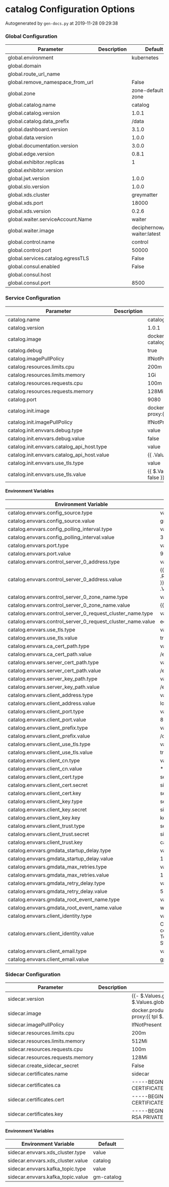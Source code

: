 # catalog Configuration Options

Autogenerated by `gen-docs.py` at 2019-11-28 09:29:38

### Global Configuration

|            Parameter            |Description|           Default           |
|---------------------------------|-----------|-----------------------------|
|global.environment               |           |kubernetes                   |
|global.domain                    |           |                             |
|global.route_url_name            |           |                             |
|global.remove_namespace_from_url |           |False                        |
|global.zone                      |           |zone-default-zone            |
|global.catalog.name              |           |catalog                      |
|global.catalog.version           |           |1.0.1                        |
|global.catalog.data_prefix       |           |/data                        |
|global.dashboard.version         |           |3.1.0                        |
|global.data.version              |           |1.0.0                        |
|global.documentation.version     |           |3.0.0                        |
|global.edge.version              |           |0.8.1                        |
|global.exhibitor.replicas        |           |                            1|
|global.exhibitor.version         |           |                             |
|global.jwt.version               |           |1.0.0                        |
|global.slo.version               |           |1.0.0                        |
|global.xds.cluster               |           |greymatter                   |
|global.xds.port                  |           |                        18000|
|global.xds.version               |           |0.2.6                        |
|global.waiter.serviceAccount.Name|           |waiter                       |
|global.waiter.image              |           |deciphernow/k8s-waiter:latest|
|global.control.name              |           |control                      |
|global.control.port              |           |                        50000|
|global.services.catalog.egressTLS|           |False                        |
|global.consul.enabled            |           |False                        |
|global.consul.host               |           |                             |
|global.consul.port               |           |                         8500|

### Service Configuration

|                 Parameter                 |Description|                                           Default                                            |
|-------------------------------------------|-----------|----------------------------------------------------------------------------------------------|
|catalog.name                               |           |catalog                                                                                       |
|catalog.version                            |           |1.0.1                                                                                         |
|catalog.image                              |           |docker.production.deciphernow.com/deciphernow/gm-catalog:{{ $.Values.global.catalog.version }}|
|catalog.debug                              |           |true                                                                                          |
|catalog.imagePullPolicy                    |           |IfNotPresent                                                                                  |
|catalog.resources.limits.cpu               |           |200m                                                                                          |
|catalog.resources.limits.memory            |           |1Gi                                                                                           |
|catalog.resources.requests.cpu             |           |100m                                                                                          |
|catalog.resources.requests.memory          |           |128Mi                                                                                         |
|catalog.port                               |           |                                                                                          9080|
|catalog.init.image                         |           |docker.production.deciphernow.com/deciphernow/gm-proxy:{{ tpl $.Values.sidecar.version $ }}   |
|catalog.init.imagePullPolicy               |           |IfNotPresent                                                                                  |
|catalog.init.envvars.debug.type            |           |value                                                                                         |
|catalog.init.envvars.debug.value           |           |false                                                                                         |
|catalog.init.envvars.catalog_api_host.type |           |value                                                                                         |
|catalog.init.envvars.catalog_api_host.value|           |{{ .Values.catalog.name }}:{{ .Values.catalog.port }}                                         |
|catalog.init.envvars.use_tls.type          |           |value                                                                                         |
|catalog.init.envvars.use_tls.value         |           |{{ $.Values.global.services.catalog.egressTLS \| default false }}                              |

#### Environment Variables

|                   Environment Variable                    |                                                   Default                                                    |
|-----------------------------------------------------------|--------------------------------------------------------------------------------------------------------------|
|catalog.envvars.config_source.type                         |value                                                                                                         |
|catalog.envvars.config_source.value                        |gmdata                                                                                                        |
|catalog.envvars.config_polling_interval.type               |value                                                                                                         |
|catalog.envvars.config_polling_interval.value              |30s                                                                                                           |
|catalog.envvars.port.type                                  |value                                                                                                         |
|catalog.envvars.port.value                                 |9080                                                                                                          |
|catalog.envvars.control_server_0_address.type              |value                                                                                                         |
|catalog.envvars.control_server_0_address.value             |{{ .Values.global.control.name }}.{{ .Release.Namespace }}.svc.cluster.local:{{ .Values.global.control.port }}|
|catalog.envvars.control_server_0_zone_name.type            |value                                                                                                         |
|catalog.envvars.control_server_0_zone_name.value           |{{ .Values.global.zone }}                                                                                     |
|catalog.envvars.control_server_0_request_cluster_name.type |value                                                                                                         |
|catalog.envvars.control_server_0_request_cluster_name.value|edge                                                                                                          |
|catalog.envvars.use_tls.type                               |value                                                                                                         |
|catalog.envvars.use_tls.value                              |true                                                                                                          |
|catalog.envvars.ca_cert_path.type                          |value                                                                                                         |
|catalog.envvars.ca_cert_path.value                         |/etc/pki/ca.crt                                                                                               |
|catalog.envvars.server_cert_path.type                      |value                                                                                                         |
|catalog.envvars.server_cert_path.value                     |/etc/pki/server.crt                                                                                           |
|catalog.envvars.server_key_path.type                       |value                                                                                                         |
|catalog.envvars.server_key_path.value                      |/etc/pki/server.key                                                                                           |
|catalog.envvars.client_address.type                        |value                                                                                                         |
|catalog.envvars.client_address.value                       |localhost                                                                                                     |
|catalog.envvars.client_port.type                           |value                                                                                                         |
|catalog.envvars.client_port.value                          |8080                                                                                                          |
|catalog.envvars.client_prefix.type                         |value                                                                                                         |
|catalog.envvars.client_prefix.value                        |/data                                                                                                         |
|catalog.envvars.client_use_tls.type                        |value                                                                                                         |
|catalog.envvars.client_use_tls.value                       |true                                                                                                          |
|catalog.envvars.client_cn.type                             |value                                                                                                         |
|catalog.envvars.client_cn.value                            |*.greymatter.svc.cluster.local                                                                                |
|catalog.envvars.client_cert.type                           |secret                                                                                                        |
|catalog.envvars.client_cert.secret                         |sidecar-certs                                                                                                 |
|catalog.envvars.client_cert.key                            |server_b64                                                                                                    |
|catalog.envvars.client_key.type                            |secret                                                                                                        |
|catalog.envvars.client_key.secret                          |sidecar-certs                                                                                                 |
|catalog.envvars.client_key.key                             |key_b64                                                                                                       |
|catalog.envvars.client_trust.type                          |secret                                                                                                        |
|catalog.envvars.client_trust.secret                        |sidecar-certs                                                                                                 |
|catalog.envvars.client_trust.key                           |ca_b64                                                                                                        |
|catalog.envvars.gmdata_startup_delay.type                  |value                                                                                                         |
|catalog.envvars.gmdata_startup_delay.value                 |10s                                                                                                           |
|catalog.envvars.gmdata_max_retries.type                    |value                                                                                                         |
|catalog.envvars.gmdata_max_retries.value                   |100                                                                                                           |
|catalog.envvars.gmdata_retry_delay.type                    |value                                                                                                         |
|catalog.envvars.gmdata_retry_delay.value                   |5s                                                                                                            |
|catalog.envvars.gmdata_root_event_name.type                |value                                                                                                         |
|catalog.envvars.gmdata_root_event_name.value               |world                                                                                                         |
|catalog.envvars.client_identity.type                       |value                                                                                                         |
|catalog.envvars.client_identity.value                      |CN=gm-control,OU=Engineering,O=Decipher Technology Studios,=Alexandria,=Virginia,C=US                         |
|catalog.envvars.client_email.type                          |value                                                                                                         |
|catalog.envvars.client_email.value                         |gm-control@deciphernow.com                                                                                    |

### Sidecar Configuration

|            Parameter            |Description|                                          Default                                          |
|---------------------------------|-----------|-------------------------------------------------------------------------------------------|
|sidecar.version                  |           |{{- $.Values.global.catalog.sidecar.version \| default $.Values.global.sidecar.version }}   |
|sidecar.image                    |           |docker.production.deciphernow.com/deciphernow/gm-proxy:{{ tpl $.Values.sidecar.version $ }}|
|sidecar.imagePullPolicy          |           |IfNotPresent                                                                               |
|sidecar.resources.limits.cpu     |           |200m                                                                                       |
|sidecar.resources.limits.memory  |           |512Mi                                                                                      |
|sidecar.resources.requests.cpu   |           |100m                                                                                       |
|sidecar.resources.requests.memory|           |128Mi                                                                                      |
|sidecar.create_sidecar_secret    |           |False                                                                                      |
|sidecar.certificates.name        |           |sidecar                                                                                    |
|sidecar.certificates.ca          |           |-----BEGIN CERTIFICATE----- ... -----END CERTIFICATE-----                                  |
|sidecar.certificates.cert        |           |-----BEGIN CERTIFICATE----- ... -----END CERTIFICATE-----                                  |
|sidecar.certificates.key         |           |-----BEGIN RSA PRIVATE KEY----- ... -----END RSA PRIVATE KEY-----                          |

#### Environment Variables

|      Environment Variable       | Default  |
|---------------------------------|----------|
|sidecar.envvars.xds_cluster.type |value     |
|sidecar.envvars.xds_cluster.value|catalog   |
|sidecar.envvars.kafka_topic.type |value     |
|sidecar.envvars.kafka_topic.value|gm-catalog|

